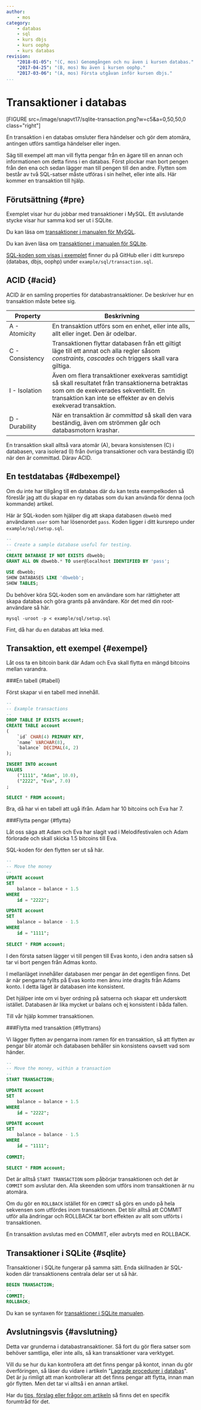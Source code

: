 ```yaml
---
author:
    - mos
category:
    - databas
    - sql
    - kurs dbjs
    - kurs oophp
    - kurs databas
revision:
    "2018-01-05": "(C, mos) Genomgången och nu även i kursen databas."
    "2017-04-25": "(B, mos) Nu även i kursen oophp."
    "2017-03-06": "(A, mos) Första utgåvan inför kursen dbjs."
...
```

Transaktioner i databas
==================================

[FIGURE src=/image/snapvt17/sqlite-transaction.png?w=c5&a=0,50,50,0 class="right"]

En transaktion i en databas omsluter flera händelser och gör dem atomära, antingen utförs samtliga händelser eller ingen.

Säg till exempel att man vill flytta pengar från en ägare till en annan och informationen om detta finns i en databas. Först plockar man bort pengen från den ena och sedan lägger man till pengen till den andre. Flytten som består av två SQL-satser måste utföras i sin helhet, eller inte alls. Här kommer en transaktion till hjälp.

<!--more-->



Förutsättning {#pre}
--------------------------------------

Exemplet visar hur du jobbar med transaktioner i MySQL. Ett avslutande stycke visar hur samma kod ser ut i SQLite.

Du kan läsa om [transaktioner i manualen för MySQL](https://dev.mysql.com/doc/refman/5.7/en/sql-syntax-transactions.html).

Du kan även läsa om [transaktioner i manualen för SQLite](https://www.sqlite.org/transactional.html).

[SQL-koden som visas i exemplet](https://github.com/dbwebb-se/database/blob/master/example/sql/transaction.sql) finner du på GitHub eller i ditt kursrepo (databas, dbjs, oophp) under `example/sql/transaction.sql`.



ACID {#acid}
--------------------------------------

ACID är en samling properties för databastransaktioner. De beskriver hur en transaktion måste betee sig. 

| Property        | Beskrivning |
|-----------------|-------------|
| A - Atomicity   | En transaktion utförs som en enhet, eller inte alls, allt eller inget. Den är odelbar. |
| C - Consistency | Transaktionen flyttar databasen från ett giltigt läge till ett annat och alla regler såsom *constraints*, *cascades* och triggers skall vara giltiga. |
| I - Isolation   | Även om flera transaktioner exekveras samtidigt så skall resultatet från transaktionerna betraktas som om de exekverades sekventiellt. En transaktion kan inte se effekter av en delvis exekverad transaktion. |
| D - Durability  | När en transaktion är *committad* så skall den vara beständig, även om strömmen går och databasmotorn krashar. |

En transaktion skall alltså vara atomär (A), bevara konsistensen (C) i databasen, vara isolerad (I) från övriga transaktioner och vara beständig (D) när den är committad. Därav ACID.



En testdatabas {#dbexempel}
--------------------------------------

Om du inte har tillgång till en databas där du kan testa exempelkoden så föreslår jag att du skapar en ny databas som du kan använda för denna (och kommande) artikel.

Här är SQL-koden som hjälper dig att skapa databasen `dbwebb` med användaren `user` som har lösenordet `pass`. Koden ligger i ditt kursrepo under `example/sql/setup.sql`.

```sql
--
-- Create a sample database useful for testing.
--
CREATE DATABASE IF NOT EXISTS dbwebb;
GRANT ALL ON dbwebb.* TO user@localhost IDENTIFIED BY 'pass';

USE dbwebb;
SHOW DATABASES LIKE 'dbwebb';
SHOW TABLES;
```

Du behöver köra SQL-koden som en användare som har rättigheter att skapa databas och göra grants på användare. Kör det med din root-användare så här.

```text
mysql -uroot -p < example/sql/setup.sql
```

Fint, då har du en databas att leka med.



Transaktion, ett exempel {#exempel}
--------------------------------------

Låt oss ta en bitcoin bank där Adam och Eva skall flytta en mängd bitcoins mellan varandra.



###En tabell {#tabell}

Först skapar vi en tabell med innehåll.

```sql
--
-- Example transactions
-- 
DROP TABLE IF EXISTS account;
CREATE TABLE account
(
	`id` CHAR(4) PRIMARY KEY,
    `name` VARCHAR(8),
    `balance` DECIMAL(4, 2)
);

INSERT INTO account
VALUES
	("1111", "Adam", 10.0),
    ("2222", "Eva", 7.0)
;

SELECT * FROM account;
```

Bra, då har vi en tabell att ugå ifrån. Adam har 10 bitcoins och Eva har 7.



###Flytta pengar {#flytta}

Låt oss säga att Adam och Eva har slagit vad i Melodifestivalen och Adam förlorade och skall skicka 1.5 bitcoins till Eva.

SQL-koden för den flytten ser ut så här.

```sql
--
-- Move the money
--
UPDATE account 
SET
	balance = balance + 1.5
WHERE
	id = "2222";

UPDATE account 
SET
	balance = balance - 1.5
WHERE
	id = "1111";
    
SELECT * FROM account;
```

I den första satsen lägger vi till pengen till Evas konto, i den andra satsen så tar vi bort pengen från Admas konto.

I mellanläget innehåller databasen mer pengar än det egentligen finns. Det är när pengarna fyllts på Evas konto men ännu inte dragits från Adams konto. I detta läget är databasen inte konsistent.

Det hjälper inte om vi byer ordning på satserna och skapar ett underskott istället. Databasen är lika mycket ur balans och ej konsistent i båda fallen.

Till vår hjälp kommer transaktionen.



###Flytta med transaktion {#flyttrans}

Vi lägger flytten av pengarna inom ramen för en transaktion, så att flytten av pengar blir atomär och databasen behåller sin konsistens oavsett vad som händer.

```sql
--
-- Move the money, within a transaction
--
START TRANSACTION;

UPDATE account 
SET
	balance = balance + 1.5
WHERE
	id = "2222";

UPDATE account 
SET
	balance = balance - 1.5
WHERE
	id = "1111";
    
COMMIT;

SELECT * FROM account;
```

Det är alltså `START TRANSACTION` som påbörjar transaktionen och det är `COMMIT` som avslutar den. Alla skeenden som utförs inom transaktionen är nu atomära.

Om du gör en `ROLLBACK` istället för en `COMMIT` så görs en undo på hela sekvensen som utfördes inom transaktionen. Det blir alltså att COMMIT utför alla ändringar och ROLLBACK tar bort effekten av allt som utförts i transaktionen.

En transaktion avslutas med en COMMIT, eller avbryts med en ROLLBACK.



Transaktioner i SQLite {#sqlite}
--------------------------------------

Transaktioner i SQLite fungerar på samma sätt. Enda skillnaden är SQL-koden där transaktionens centrala delar ser ut så här.

```sql
BEGIN TRANSACTION;
--
COMMIT;
ROLLBACK;
```

Du kan se syntaxen för [transaktioner i SQLite manualen](https://www.sqlite.org/lang_transaction.html).



Avslutningsvis {#avslutning}
--------------------------------------

Detta var grunderna i databastransaktioner. Så fort du gör flera satser som behöver samtliga, eller inte alls, så kan transaktioner vara verktyget.

Vill du se hur du kan kontrollera att det finns pengar på kontot, innan du gör överföringen, så läser du vidare i artikeln "[Lagrade procedurer i databas](kunskap/lagrade-procedurer-i-databas)". Det är ju rimligt att man kontrollerar att det finns pengar att flytta, innan man gör flytten. Men det tar vi alltså i en annan artikel.

Har du [tips, förslag eller frågor om artikeln](t/6291) så finns det en specifik forumtråd för det.
